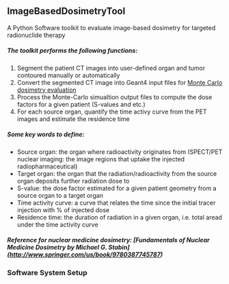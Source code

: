 ## ImageBasedDosimetryTool
A Python Software toolkit to evaluate image-based dosimetry for targeted radionuclide therapy

##### The toolkit performs the following functions:

1. Segment the patient CT images into user-defined organ and tumor contoured manually or automatically
2. Convert the segmented CT image into Geant4 input files for [Monte Carlo dosimetry evaluation](https://github.com/clarehchao/VoxelizedHumanDoseMultiSDv1) 
3. Process the Monte-Carlo simualtion output files to compute the dose factors for a given patient (S-values and etc.)
4. For each source organ, quantify the time activy curve from the PET images and estimate the residence time

##### Some key words to define:

- Source organ: the organ where radioactivity originates from (SPECT/PET nuclear imaging: the image regions that uptake the injected radiopharmaceutical)
- Target organ: the organ that the radiation/radioactivity from the source organ deposits further radiation dose to
- S-value: the dose factor estimated for a given patient geometry from a source organ to a target organ
- Time activity curve: a curve that relates the time since the initial tracer injection with % of injected dose
- Residence time: the duration of radiation in a given organ, i.e. total aread under the time activity curve

##### Reference for nuclear medicine dosimetry: [Fundamentals of Nuclear Medicine Dosimetry by Michael G. Stabin] (http://www.springer.com/us/book/9780387745787)


### Software System Setup



